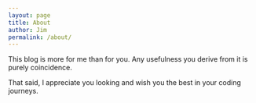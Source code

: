 ```yaml
---
layout: page
title: About
author: Jim
permalink: /about/
---
```


This blog is more for me than for you. Any usefulness you derive from it is purely coincidence. 

That said, I appreciate you looking and wish you the best in your coding journeys. 